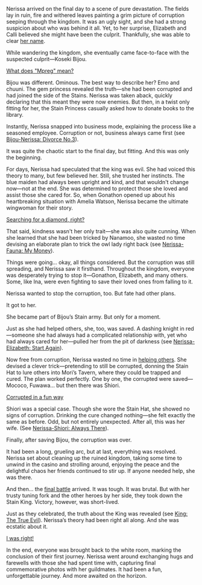 Nerissa arrived on the final day to a scene of pure devastation. The fields lay in ruin, fire and withered leaves painting a grim picture of corruption seeping through the kingdom. It was an ugly sight, and she had a strong suspicion about who was behind it all. Yet, to her surprise, Elizabeth and Calli believed she might have been the culprit. Thankfully, she was able to clear [her name](https://www.youtube.com/live/qdYQ5j-0sQI?feature=shared&t=780).

While wandering the kingdom, she eventually came face-to-face with the suspected culprit—Koseki Bijou.

[What does "Mpreg" mean?](#embed:https://www.youtube.com/live/qdYQ5j-0sQI?feature=shared&t=961)

Bijou was different. Ominous. The best way to describe her? Emo and chuuni. The gem princess revealed the truth—she had been corrupted and had joined the side of the Stains. Nerissa was taken aback, quickly declaring that this meant they were now enemies. But then, in a twist only fitting for her, the Stain Princess casually asked how to donate books to the library.

Instantly, Nerissa snapped into business mode, explaining the process like a seasoned employee. Corruption or not, business always came first (see [Bijou-Nerissa: Divorce No.3](#edge:nerissa-bijou)).

It was quite the chaotic start to the final day, but fitting. And this was only the beginning.

For days, Nerissa had speculated that the king was evil. She had voiced this theory to many, but few believed her. Still, she trusted her instincts. The blue maiden had always been upright and kind, and that wouldn't change now—not at the end. She was determined to protect those she loved and assist those she cared for. So, when Gonathon opened up about his heartbreaking situation with Amelia Watson, Nerissa became the ultimate wingwoman for their story.

[Searching for a diamond, right?](#embed:https://www.youtube.com/live/qdYQ5j-0sQI?feature=shared&t=2806)

That said, kindness wasn't her only trait—she was also quite cunning. When she learned that she had been tricked by Nanamoo, she wasted no time devising an elaborate plan to trick the owl lady right back (see [Nerissa-Fauna: My Money](#edge:fauna-nerissa)).

Things were going… okay, all things considered. But the corruption was still spreading, and Nerissa saw it firsthand. Throughout the kingdom, everyone was desperately trying to stop it—Gonathon, Elizabeth, and many others. Some, like Ina, were even fighting to save their loved ones from falling to it.

Nerissa wanted to stop the corruption, too. But fate had other plans.

It got to her.

She became part of Bijou’s Stain army. But only for a moment.

Just as she had helped others, she, too, was saved. A dashing knight in red—someone she had always had a complicated relationship with, yet who had always cared for her—pulled her from the pit of darkness (see [Nerissa-Elizabeth: Start Again](#edge:liz-nerissa)).

Now free from corruption, Nerissa wasted no time in [helping others](https://www.youtube.com/live/qdYQ5j-0sQI?feature=shared&t=7467). She devised a clever trick—pretending to still be corrupted, donning the Stain Hat to lure others into Mori’s Tavern, where they could be trapped and cured. The plan worked perfectly. One by one, the corrupted were saved—Mococo, Fuwawa… but then there was Shiori.

[Corrupted in a fun way](#embed:https://www.youtube.com/live/qdYQ5j-0sQI?feature=shared&t=7822)

Shiori was a special case. Though she wore the Stain Hat, she showed no signs of corruption. Drinking the cure changed nothing—she felt exactly the same as before. Odd, but not entirely unexpected. After all, this was her wife. (See [Nerissa-Shiori: Always There](#edge:shiori-nerissa)).

Finally, after saving Bijou, the corruption was over.

It had been a long, grueling arc, but at last, everything was resolved. Nerissa set about cleaning up the ruined kingdom, taking some time to unwind in the casino and strolling around, enjoying the peace and the delightful chaos her friends continued to stir up. If anyone needed help, she was there.

And then… the [final battle](https://www.youtube.com/live/qdYQ5j-0sQI?feature=shared&t=11577) arrived. It was tough. It was brutal. But with her trusty tuning fork and the other heroes by her side, they took down the Stain King. Victory, however, was short-lived.

Just as they celebrated, the truth about the King was revealed (see [King: The True Evil](#node:king-of-libestal)). Nerissa’s theory had been right all along. And she was ecstatic about it.

[I was right!](#embed:https://www.youtube.com/live/qdYQ5j-0sQI?feature=shared&t=12299)

In the end, everyone was brought back to the white room, marking the conclusion of their first journey. Nerissa went around exchanging hugs and farewells with those she had spent time with, capturing final commemorative photos with her guildmates. It had been a fun, unforgettable journey. And more awaited on the horizon.
